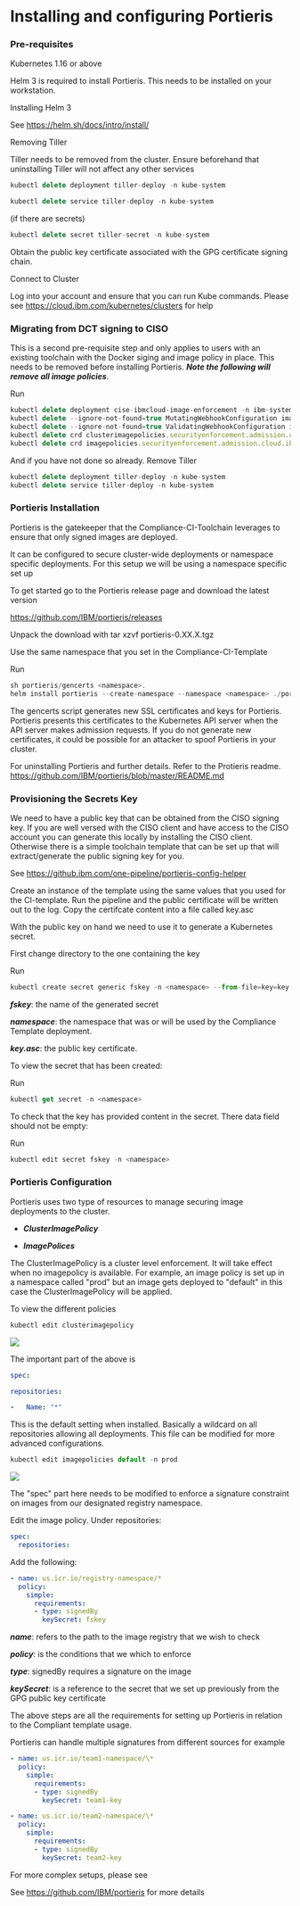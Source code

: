 # Installing and configuring Portieris


### Pre-requisites

Kubernetes 1.16 or above

Helm 3 is required to install Portieris. This needs to be installed on
your workstation.

Installing Helm 3

See <https://helm.sh/docs/intro/install/>

Removing Tiller

Tiller needs to be removed from the cluster. Ensure beforehand that
uninstalling Tiller will not affect any other services

```javascript
kubectl delete deployment tiller-deploy -n kube-system

kubectl delete service tiller-deploy -n kube-system
```

(if there are secrets)

```javascript
kubectl delete secret tiller-secret -n kube-system
```

Obtain the public key certificate associated with the GPG certificate
signing chain.

Connect to Cluster

Log into your account and ensure that you can run Kube commands. Please
see <https://cloud.ibm.com/kubernetes/clusters> for help

### Migrating from DCT signing to CISO
This is a second pre-requisite step and only applies to users with an existing toolchain with the Docker siging and image policy in place. This needs to be removed before installing Portieris.
***Note the following will remove all image policies***. 

Run
```javascript
kubectl delete deployment cise-ibmcloud-image-enforcement -n ibm-system
kubectl delete --ignore-not-found=true MutatingWebhookConfiguration image-admission-config
kubectl delete --ignore-not-found=true ValidatingWebhookConfiguration image-admission-config
kubectl delete crd clusterimagepolicies.securityenforcement.admission.cloud.ibm.com
kubectl delete crd imagepolicies.securityenforcement.admission.cloud.ibm.com
```
And if you have not done so already. Remove Tiller
```javascript
kubectl delete deployment tiller-deploy -n kube-system
kubectl delete service tiller-deploy -n kube-system
```


### Portieris Installation

Portieris is the gatekeeper that the Compliance-CI-Toolchain leverages
to ensure that only signed images are deployed.

It can be configured to secure cluster-wide deployments or namespace
specific deployments. For this setup we will be using a namespace
specific set up

To get started go to the Portieris release page and download the latest version

<https://github.com/IBM/portieris/releases>

Unpack the download with tar xzvf portieris-0.XX.X.tgz 

Use the same namespace that you set in the Compliance-CI-Template 

Run
```javascript
sh portieris/gencerts <namespace>.
helm install portieris --create-namespace --namespace <namespace> ./portieris.
```

The gencerts script generates new SSL certificates and keys for
Portieris. Portieris presents this certificates to the Kubernetes API
server when the API server makes admission requests. If you do not
generate new certificates, it could be possible for an attacker to spoof
Portieris in your cluster.

For uninstalling Portieris and further details. Refer to the Protieris readme.
<https://github.com/IBM/portieris/blob/master/README.md>

### Provisioning the Secrets Key

We need to have a public key that can be obtained from the CISO signing key. If you are well versed with the CISO client and have access to the CISO account you can generate this locally by installing the CISO client. Otherwise there is a simple toolchain template that can be set up that will extract/generate the public signing key for you.

See <https://github.ibm.com/one-pipeline/portieris-config-helper>

Create an instance of the template using the same values that you used for the CI-template. 
Run the pipeline and the public certificate will be written out to the log. Copy the certifcate content into a file called key.asc

With the public key on hand we need to use it to generate a Kubernetes
secret. 

First change directory to the one containing the key

Run
```javascript
kubectl create secret generic fskey -n <namespace> --from-file=key=key.asc
```

***fskey***: the name of the generated secret

***namespace***: the namespace that was or will be used by the Compliance
Template deployment.

***key.asc***: the public key certificate.


To view the secret that has been created:

Run
```javascript
kubectl get secret -n <namespace>
```

To check that the key has provided content in the secret. There data field should not be empty:

Run
```javascript
kubectl edit secret fskey -n <namespace>
```


### Portieris Configuration

Portieris uses two type of resources to manage securing image
deployments to the cluster.

-   ***ClusterImagePolicy***

-   ***ImagePolices***

The ClusterImagePolicy is a cluster level enforcement. It will take
effect when no imagepolicy is available. For example, an image policy is
set up in a namespace called "prod" but an image gets deployed to
"default" in this case the ClusterImagePolicy will be applied.

To view the different policies

```javascript
kubectl edit clusterimagepolicy
```

![](https://github.ibm.com/one-pipeline/docs/blob/master/assets/signing-setup/portierirs/clusterimage_policy.png)

The important part of the above is

```yaml
spec:

repositories:

-   Name: "*"
```

This is the default setting when installed. Basically a wildcard on all
repositories allowing all deployments. This file can be modified for more advanced configurations.

```javascript
kubectl edit imagepolicies default -n prod
```

![](https://github.ibm.com/one-pipeline/docs/blob/master/assets/signing-setup/portierirs/image_policy.png)

The "spec" part here needs to be modified to enforce a signature constraint
on images from our designated registry namespace.

Edit the image policy. Under repositories:

```yaml
spec:
  repositories:

```
Add the following:

```yaml
- name: us.icr.io/registry-namespace/*
  policy:
    simple:
      requirements:
      - type: signedBy
        keySecret: fskey


```

***name***: refers to the path to the image registry that we wish to check

***policy***: is the conditions that we which to enforce

***type***: signedBy requires a signature on the image

***keySecret***: is a reference to the secret that we set up previously from
the GPG public key certificate

The above steps are all the requirements for setting up Portieris in
relation to the Compliant template usage.

Portieris can handle multiple signatures from different sources for
example

```yaml
- name: us.icr.io/team1-namespace/\*
  policy:
    simple:
      requirements:
      - type: signedBy
        keySecret: team1-key
```

```yaml
- name: us.icr.io/team2-namespace/\*
  policy:
    simple:
      requirements:
      - type: signedBy
        keySecret: team2-key
```

For more complex setups, please see

See <https://github.com/IBM/portieris> for more details
